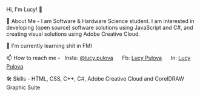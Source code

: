 Hi, I'm Lucy! 👋

🚀 About Me - I am Software & Hardware Science student. I am interested in developing (open source) software solutions using JavaScript and C#, and creating visual solutions using Adobe Creative Cloud.

🧠 I'm currently learning shit in FMI

📫 How to reach me - &nbsp; Insta: [@lucy.pulova](https://www.instagram.com/lucy.pulova/)     &nbsp;&nbsp;&nbsp;&nbsp;      Fb: [Lucy Pulova](https://www.facebook.com/lpulova/)     &nbsp;&nbsp;&nbsp;&nbsp;     In: [Lucy Pulova](https://www.linkedin.com/in/lucy-pulova-346292228/) 

🛠 Skills - HTML, CSS, C++, C#, Adobe Creative Cloud and CorelDRAW Graphic Suite
